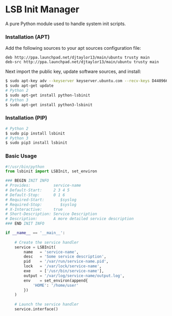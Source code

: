 # LSB Init Manager
A pure Python module used to handle system init scripts.
### Installation (APT)
Add the following sources to your apt sources configuration file:
```
deb http://ppa.launchpad.net/djtaylor13/main/ubuntu trusty main 
deb-src http://ppa.launchpad.net/djtaylor13/main/ubuntu trusty main
```
Next import the public key, update software sources, and install:
```sh
$ sudo apt-key adv --keyserver keyserver.ubuntu.com --recv-keys D4409661DAA6AF94
$ sudo apt-get update
# Python 2
$ sudo apt-get install python-lsbinit
# Python 3
$ sudo apt-get install python3-lsbinit
```
### Installation (PIP)
```sh
# Python 2
$ sudo pip install lsbinit
# Python 3
$ sudo pip3 install lsbinit 
```

### Basic Usage
```python
#!/usr/bin/python
from lsbinit import LSBInit, set_environ

### BEGIN INIT INFO
# Provides:          service-name
# Default-Start:     2 3 4 5
# Default-Stop:      0 1 6
# Required-Start:		$syslog
# Required-Stop:		$syslog
# X-Interactive:     true
# Short-Description: Service Description
# Description:       A more detailed service description
### END INIT INFO

if __name__ == '__main__':
	
	# Create the service handler
	service = LSBInit(
		name   = 'service-name',
		desc   = 'Some service description',
		pid    = '/var/run/service-name.pid',
		lock   = '/var/lock/service-name',
		exe    = ['/usr/bin/service-name'],
		output = '/var/log/service-name/output.log',
		env    = set_environ(append{
			'HOME': '/home/user'
		})
	)
	
	# Launch the service handler
	service.interface()
```